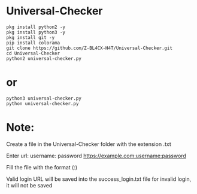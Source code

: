 # Universal-Checker

```
pkg install python2 -y
pkg install python3 -y
pkg install git -y
pip install colorama
git clone https://github.com/Z-BL4CX-H4T/Universal-Checker.git
cd Universal-Checker
python2 universal-checker.py
```
# or
```
python3 universal-checker.py
python universal-checker.py
```

# Note:
Create a file in the Universal-Checker folder with the extension .txt

Enter url: username: password 
https://example.com:username:password

Fill the file with the format (:)

Valid login URL will be saved into the success_login.txt file
for invalid login, it will not be saved 
